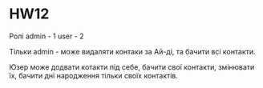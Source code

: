 # HW12
 
 Ролі 
 admin - 1
 user - 2

 Тільки admin - може видаляти контаки за Ай-ді, та бачити всі контакти.

 Юзер може додвати котакти під себе, бачити свої контакти, змінювати їх, бачити дні народження тільки своїх контактів.
